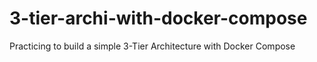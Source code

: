 # 3-tier-archi-with-docker-compose
Practicing to build a simple 3-Tier Architecture with Docker Compose
